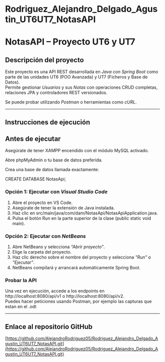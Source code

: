 # Rodriguez_Alejandro_Delgado_Agustin_UT6UT7_NotasAPI

# NotasAPI – Proyecto UT6 y UT7

## Descripción del proyecto

Este proyecto es una API REST desarrollada en *Java con Spring Boot* como parte de las unidades UT6 (POO Avanzada) y UT7 (Ficheros y Base de Datos).  
Permite gestionar *Usuarios* y sus *Notas* con operaciones CRUD completas, relaciones JPA y controladores REST versionados.

Se puede probar utilizando *Postman* o herramientas como *cURL*.

----------------------------------------------------------------

## Instrucciones de ejecución

## Antes de ejecutar

Asegúrate de tener XAMPP encendido con el módulo MySQL activado.

Abre phpMyAdmin o tu base de datos preferida.

Crea una base de datos llamada exactamente:

CREATE DATABASE NotasApi;

### Opción 1: Ejecutar con *Visual Studio Code*

1. Abre el proyecto en VS Code.
2. Asegúrate de tener la extensión de Java instalada.
3. Haz clic en src/main/java/com/dam/NotasApi/NotasApiApplication.java.
4. Pulsa el botón Run en la parte superior de la clase (public static void main).

### Opción 2: Ejecutar con *NetBeans*

1. Abre NetBeans y selecciona *"Abrir proyecto"*.
2. Elige la carpeta del proyecto.
3. Haz clic derecho sobre el nombre del proyecto y selecciona *"Run"* o *"Ejecutar"*.
4. NetBeans compilará y arrancará automáticamente Spring Boot.

### Probar la API

Una vez en ejecución, accede a los endpoints en http://localhost:8080/api/v1 o http://localhost:8080/api/v2.  
Puedes hacer peticiones usando Postman, por ejemplo las capturas que estan en el .odt


----------------------------------------------------------------

## Enlace al repositorio GitHub

[https://github.com/AlejandroRodriguez05/Rodriguez_Alejandro_Delgado_Agustin_UT6UT7_NotasAPI.git](https://github.com/AlejandroRodriguez05/Rodriguez_Alejandro_Delgado_Agustin_UT6UT7_NotasAPI.git)
